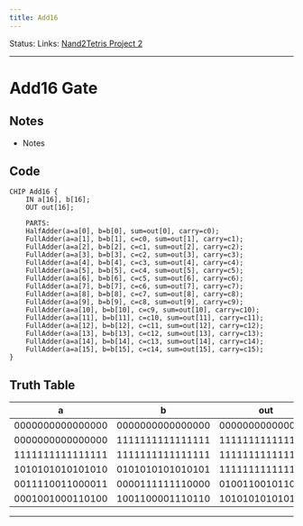 ```yaml
---
title: Add16
---
```

Status:
Links: [Nand2Tetris Project 2](out/nand2tetris-project-2.md)
___
# Add16 Gate
## Notes
- Notes

## Code
```
CHIP Add16 {
    IN a[16], b[16];
    OUT out[16];

    PARTS:
	HalfAdder(a=a[0], b=b[0], sum=out[0], carry=c0);
	FullAdder(a=a[1], b=b[1], c=c0, sum=out[1], carry=c1);
	FullAdder(a=a[2], b=b[2], c=c1, sum=out[2], carry=c2);
	FullAdder(a=a[3], b=b[3], c=c2, sum=out[3], carry=c3);
	FullAdder(a=a[4], b=b[4], c=c3, sum=out[4], carry=c4);
	FullAdder(a=a[5], b=b[5], c=c4, sum=out[5], carry=c5);
	FullAdder(a=a[6], b=b[6], c=c5, sum=out[6], carry=c6);
	FullAdder(a=a[7], b=b[7], c=c6, sum=out[7], carry=c7);
	FullAdder(a=a[8], b=b[8], c=c7, sum=out[8], carry=c8);
	FullAdder(a=a[9], b=b[9], c=c8, sum=out[9], carry=c9);
	FullAdder(a=a[10], b=b[10], c=c9, sum=out[10], carry=c10);
	FullAdder(a=a[11], b=b[11], c=c10, sum=out[11], carry=c11);
	FullAdder(a=a[12], b=b[12], c=c11, sum=out[12], carry=c12);
	FullAdder(a=a[13], b=b[13], c=c12, sum=out[13], carry=c13);
	FullAdder(a=a[14], b=b[14], c=c13, sum=out[14], carry=c14);
	FullAdder(a=a[15], b=b[15], c=c14, sum=out[15], carry=c15);
}
```
## Truth Table
| a                | b                | out              |
| ---------------- | ---------------- | ---------------- |
| 0000000000000000 | 0000000000000000 | 0000000000000000 |
| 0000000000000000 | 1111111111111111 | 1111111111111111 |
| 1111111111111111 | 1111111111111111 | 1111111111111110 |
| 1010101010101010 | 0101010101010101 | 1111111111111111 |
| 0011110011000011 | 0000111111110000 | 0100110010110011 |
| 0001001000110100 | 1001100001110110 | 1010101010101010 |
___